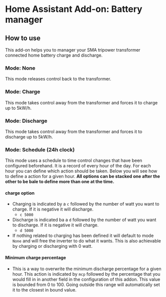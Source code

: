# Home Assistant Add-on: Battery manager

## How to use

This add-on helps you to manager your SMA tripower transformer connected home battery charge and discharge.

### Mode: None

This mode releases control back to the transformer.

### Mode: Charge

This mode takes control away from the transformer and forces it to charge up to 5kW/h.

### Mode: Discharge

This mode takes control away from the transformer and forces it to discharge up to 5kW/h.

### Mode: Schedule (24h clock)

This mode uses a schedule to time control changes that have been configured beforehand. It is a record of every hour of the day. For each hour you can define which action should be taken. Below you will see how to define a action for a given hour. **All options can be stacked one after the other to be bale to define more than one at the time.**

#### charge option

* Charging is indicated by a `c` followed by the number of watt you want to charge. If it is negative it will discharge.
  * `c 5000`
* Discharge is indicated ba a `d` followed by the number of watt you want to discharge. If it is negative it will charge.
  * `d 5000`
* If nothing related to charging has been defined it will default to mode `None` and will free the inverter to do what it wants. This is also achievable by charging or discharging with 0 watt.

#### Minimum charge percentage

* This is a way to overwrite the minimum discharge percentage for a given hour. This action is indicated by `mcp` followed by the percentage that you would fill in in another field in the configuration of this addon. This value is bounded from 0 to 100. Going outside this range will automatically set it to the closest in bound value.
